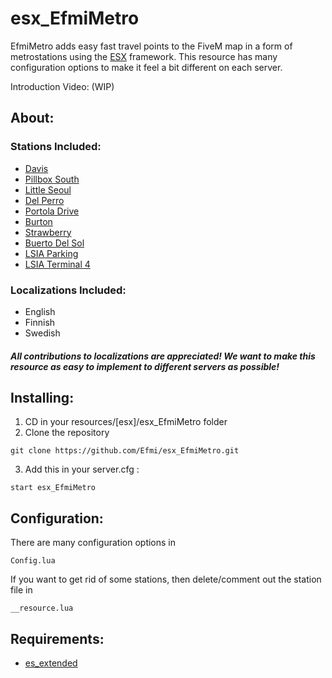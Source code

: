 # esx_EfmiMetro

EfmiMetro adds easy fast travel points to the FiveM map in a form of metrostations using the [ESX](https://github.com/ESX-Org/es_extended) framework. This resource has many configuration options to make it feel a bit different on each server.

Introduction Video: (WIP)
## About:
### Stations Included:
- [Davis](https://gta.fandom.com/wiki/Davis_Station)
- [Pillbox South](https://gta.fandom.com/wiki/Pillbox_South_Station)
- [Little Seoul](https://gta.fandom.com/wiki/Little_Seoul_Station)
- [Del Perro](https://gta.fandom.com/wiki/Del_Perro_Station)
- [Portola Drive](https://gta.fandom.com/wiki/Portola_Drive_Station)
- [Burton](https://gta.fandom.com/wiki/Burton_Station)
- [Strawberry](https://gta.fandom.com/wiki/Strawberry_Station)
- [Buerto Del Sol](https://gta.fandom.com/wiki/Puerto_Del_Sol_Station)
- [LSIA Parking](https://gta.fandom.com/wiki/LSIA_Parking_Station)
- [LSIA Terminal 4](https://gta.fandom.com/wiki/LSIA_Terminal_4_Station)
### Localizations Included:
- English
- Finnish
- Swedish
##### All contributions to localizations are appreciated! We want to make this resource as easy to implement to different servers as possible!
## Installing:
1) CD in your resources/[esx]/esx_EfmiMetro folder
2) Clone the repository
```
git clone https://github.com/Efmi/esx_EfmiMetro.git
```
3) Add this in your server.cfg :
```
start esx_EfmiMetro
```
## Configuration:
There are many configuration options in 
```
Config.lua
```
If you want to get rid of some stations, then delete/comment out the station file in 
```
__resource.lua
```
## Requirements:
- [es_extended](https://github.com/ESX-Org/es_extended)

